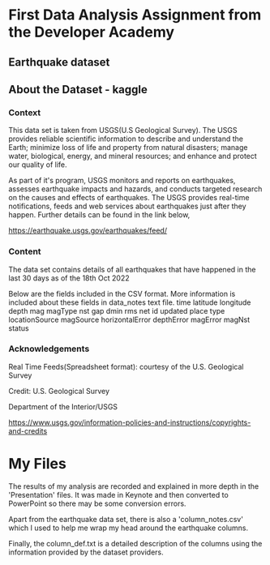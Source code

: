 # First Data Analysis Assignment from the Developer Academy 
## Earthquake dataset

## About the Dataset - kaggle
### Context
This data set is taken from USGS(U.S Geological Survey). The USGS provides reliable scientific information to describe and understand the Earth; minimize loss of life and property from natural disasters; manage water, biological, energy, and mineral resources; and enhance and protect our quality of life.

As part of it's program, USGS monitors and reports on earthquakes, assesses earthquake impacts and hazards, and conducts targeted research on the causes and effects of earthquakes. The USGS provides real-time notifications, feeds and web services about earthquakes just after they happen. Further details can be found in the link below,

https://earthquake.usgs.gov/earthquakes/feed/

### Content
The data set contains details of all earthquakes that have happened in the last 30 days as of the 18th Oct 2022 

Below are the fields included in the CSV format. More information is included about these fields in data_notes text file. 
time
latitude
longitude
depth
mag
magType
nst
gap
dmin
rms
net
id
updated
place
type
locationSource
magSource
horizontalError
depthError
magError
magNst
status

### Acknowledgements
Real Time Feeds(Spreadsheet format): courtesy of the U.S. Geological Survey

Credit: U.S. Geological Survey

Department of the Interior/USGS

https://www.usgs.gov/information-policies-and-instructions/copyrights-and-credits


# My Files

The results of my analysis are recorded and explained in more depth in the 'Presentation' files. It was made in Keynote and then converted to PowerPoint so there may be some conversion errors. 

Apart from the earthquake data set, there is also a 'column_notes.csv' which I used to help me wrap my head around the earthquake columns. 

Finally, the column_def.txt is a detailed description of the columns using the information provided by the dataset providers. 